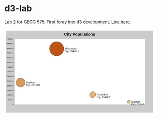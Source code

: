 # d3-lab

Lab 2 for GEOG 575. First foray into d3 development. [Live here](https://adp6729.github.io/d3-lab/).

![d3-lab](/data/d3-lab.png)
